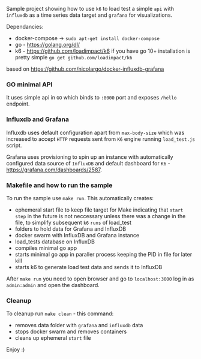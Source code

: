 Sample project showing how to use `k6` to load test a simple `api` with `influxdb` as a time series data target and `grafana` for visualizations.

Dependancies:
- docker-compose -> `sudo apt-get install docker-compose`
- go - https://golang.org/dl/
- k6 - https://github.com/loadimpact/k6 if you have go 10+ installation is pretty simple `go get github.com/loadimpact/k6`

based on 
https://github.com/nicolargo/docker-influxdb-grafana

### GO minimal API

It uses simple api in `GO` which binds to `:8000` port and exposes `/hello` endpoint.

### Influxdb and Grafana

Influxdb uses default configuration apart from `max-body-size` which was increased to accept `HTTP` requests sent from `K6` engine running `load_test.js` script.

Grafana uses provisioning to spin up an instance with automatically configured data source of `InfluxDB` and default dashboard for `K6` - https://grafana.com/dashboards/2587.

### Makefile and how to run the sample

To run the sample use `make run`. This automatically creates:
- ephemeral start file to keep file target for Make indicating that `start step` in the future is not neccessary unless there was a change in the file, to simplify subsequent `k6` `runs` of load_test
- folders to hold data for Grafana and InfluxDB
- docker swarm with InfluxDB and Grafana instance
- load_tests database on InfluxDB
- compiles minimal go app
- starts minimal go app in paraller process keeping the PID in file for later kill
- starts k6 to generate load test data and sends it to InfluxDB 

After `make run` you need to open browser and go to `localhost:3000` log in as `admin:admin` and open the dashboard.


### Cleanup

To cleanup run `make clean` - this command:
- removes data folder with `grafana` and `influxdb` data
- stops docker swarm and removes containers
- cleans up ephemeral `start` file

Enjoy :)
